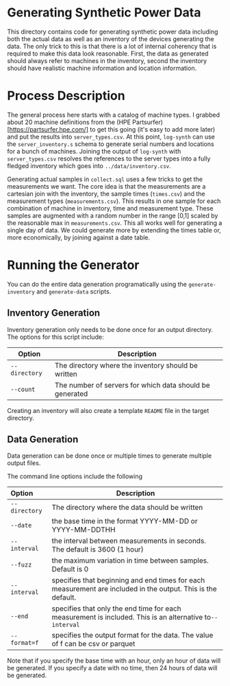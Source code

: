 # Generating Synthetic Power Data 

This directory contains code for generating synthetic power data including both the actual data as well as an inventory of the devices generating the data. The only trick to this is that there is a lot of internal coherency that is required to make this data look reasonable. First, the data as generated should always refer to machines in the inventory, second the inventory should have realistic machine information and location information.

# Process Description

The general process here starts with a catalog of machine types. I grabbed about 20 machine definitions from the (HPE Partsurfer)[https://partsurfer.hpe.com/] to get this going (it's easy to add more later) and put the results into `server_types.csv`. At this point, `log-synth` can use the `server_inventory.s` schema to generate serial numbers and locations for a bunch of machines. Joining the output of `log-synth` with `server_types.csv` resolves the references to the server types into a fully fledged inventory which goes into `../data/inventory.csv`.

Generating actual samples in `collect.sql` uses a few tricks to get the measurements we want. The core idea is that the measurements are a cartesian join with the inventory, the sample times (`times.csv`) and the measurement types (`measurements.csv`). This results in one sample for each combination of machine in inventory, time and measurement type. These samples are augmented with a random number in the range [0,1] scaled by the reasonable max in `measurements.csv`. This all works well for generating a single day of data. We could generate more by extending the times table or, more economically, by joining against a date table.

# Running the Generator

You can do the entire data generation programatically using the `generate-inventory` and `generate-data` scripts.

## Inventory Generation

Inventory generation only needs to be done once for an output directory. The options for this script include:

| Option | Description |
| ------ | ----------  |
| `--directory` | The directory where the inventory should be written |
| `--count`      | The number of servers for which data should be generated |

Creating an inventory will also create a template `README` file in the target directory.

## Data Generation

Data generation can be done once or multiple times to generate multiple output files.

The command line options include the following

| Option        | Description |
| :------------ | ---------   |
| `--directory` | The directory where the data should be written |
| `--date`      | the base time in the format YYYY-MM-DD or YYYY-MM-DDTHH |
| `--interval`  | the interval between measurements in seconds. The default is 3600 (1 hour) |
| `--fuzz`      | the maximum variation in time between samples. Default is 0 |
| `--interval`  | specifies that beginning and end times for each measurement are included in the output. This is the default. |
| `--end`       | specifies that only the end time for each measurement is included. This is an alternative to`--interval` |
| `--format=f`  | specifies the output format for the data. The value of f can be csv or parquet |

Note that if you specify the base time with an hour, only an hour of data will be generated. If you specify a date with no time, then 24 hours of data will be generated.
